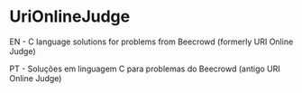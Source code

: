 # UriOnlineJudge
EN - C language solutions for problems from Beecrowd (formerly URI Online Judge)

PT - Soluções em linguagem C para problemas do Beecrowd (antigo URI Online Judge)
